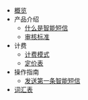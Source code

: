 * [概览](README.md)
* 产品介绍   
   * [什么是智能短信](https://docs.ucloud.cn/isms/README)
   * [审核标准](isms\introduction\1025)
* 计费
   * [计费模式](isms\price\1033.md)
   * [定价表](isms\price\1033.md)
* 操作指南
   * [发送第一条智能短信](guide.md)
* [词汇表](_glossary.md)
